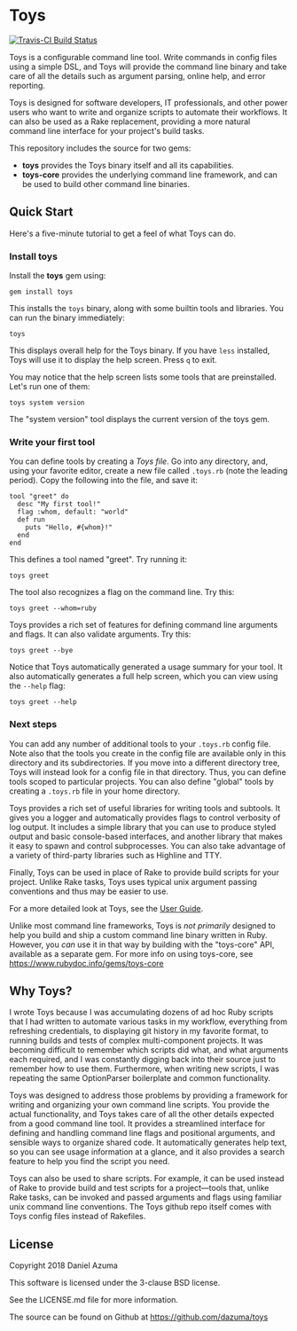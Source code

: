 # Toys

[![Travis-CI Build Status](https://travis-ci.org/dazuma/toys.svg)](https://travis-ci.org/dazuma/toys/)

Toys is a configurable command line tool. Write commands in config files using
a simple DSL, and Toys will provide the command line binary and take care of
all the details such as argument parsing, online help, and error reporting.

Toys is designed for software developers, IT professionals, and other power
users who want to write and organize scripts to automate their workflows. It
can also be used as a Rake replacement, providing a more natural command line
interface for your project's build tasks.

This repository includes the source for two gems:

*   **toys** provides the Toys binary itself and all its capabilities.
*   **toys-core** provides the underlying command line framework, and can be
    used to build other command line binaries.

## Quick Start

Here's a five-minute tutorial to get a feel of what Toys can do.

### Install toys

Install the **toys** gem using:

    gem install toys

This installs the `toys` binary, along with some builtin tools and libraries.
You can run the binary immediately:

    toys

This displays overall help for the Toys binary. If you have `less` installed,
Toys will use it to display the help screen. Press `q` to exit.

You may notice that the help screen lists some tools that are preinstalled.
Let's run one of them:

    toys system version

The "system version" tool displays the current version of the toys gem.

### Write your first tool

You can define tools by creating a *Toys file*. Go into any directory, and,
using your favorite editor, create a new file called `.toys.rb` (note the
leading period). Copy the following into the file, and save it:

    tool "greet" do
      desc "My first tool!"
      flag :whom, default: "world"
      def run
        puts "Hello, #{whom}!"
      end
    end

This defines a tool named "greet". Try running it:

    toys greet

The tool also recognizes a flag on the command line. Try this:

    toys greet --whom=ruby

Toys provides a rich set of features for defining command line arguments and
flags. It can also validate arguments. Try this:

    toys greet --bye

Notice that Toys automatically generated a usage summary for your tool. It also
automatically generates a full help screen, which you can view using the
`--help` flag:

    toys greet --help

### Next steps

You can add any number of additional tools to your `.toys.rb` config file. Note
also that the tools you create in the config file are available only in this
directory and its subdirectories. If you move into a different directory tree,
Toys will instead look for a config file in that directory. Thus, you can
define tools scoped to particular projects. You can also define "global" tools
by creating a `.toys.rb` file in your home directory.

Toys provides a rich set of useful libraries for writing tools and subtools. It
gives you a logger and automatically provides flags to control verbosity of log
output. It includes a simple library that you can use to produce styled output
and basic console-based interfaces, and another library that makes it easy to
spawn and control subprocesses. You can also take advantage of a variety of
third-party libraries such as Highline and TTY.

Finally, Toys can be used in place of Rake to provide build scripts for your
project. Unlike Rake tasks, Toys uses typical unix argument passing conventions
and thus may be easier to use.

For a more detailed look at Toys, see the
[User Guide](https://www.rubydoc.info/gems/toys/file/docs/guide.md).

Unlike most command line frameworks, Toys is *not primarily* designed to help
you build and ship a custom command line binary written in Ruby. However, you
*can* use it in that way by building with the "toys-core" API, available as a
separate gem. For more info on using toys-core, see
https://www.rubydoc.info/gems/toys-core

## Why Toys?

I wrote Toys because I was accumulating dozens of ad hoc Ruby scripts that I
had written to automate various tasks in my workflow, everything from
refreshing credentials, to displaying git history in my favorite format, to
running builds and tests of complex multi-component projects. It was becoming
difficult to remember which scripts did what, and what arguments each required,
and I was constantly digging back into their source just to remember how to use
them. Furthermore, when writing new scripts, I was repeating the same
OptionParser boilerplate and common functionality.

Toys was designed to address those problems by providing a framework for
writing and organizing your own command line scripts. You provide the actual
functionality, and Toys takes care of all the other details expected from a
good command line tool. It provides a streamlined interface for defining and
handling command line flags and positional arguments, and sensible ways to
organize shared code. It automatically generates help text, so you can see
usage information at a glance, and it also provides a search feature to help
you find the script you need.

Toys can also be used to share scripts. For example, it can be used instead of
Rake to provide build and test scripts for a project—tools that, unlike Rake
tasks, can be invoked and passed arguments and flags using familiar unix
command line conventions. The Toys github repo itself comes with Toys config
files instead of Rakefiles.

## License

Copyright 2018 Daniel Azuma

This software is licensed under the 3-clause BSD license.

See the LICENSE.md file for more information.

The source can be found on Github at https://github.com/dazuma/toys
